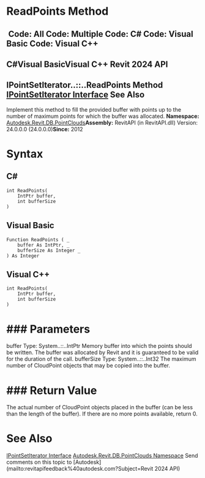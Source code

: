 # ReadPoints Method

﻿
 Code: All Code: Multiple Code: C# Code: Visual Basic Code: Visual C++   
---  
C#Visual BasicVisual C++
Revit 2024 API  
---  
IPointSetIterator..::..ReadPoints Method   
[IPointSetIterator Interface](fc13e8dc-133b-bb47-a784-d42608a7d8e4.md "IPointSetIterator Interface") See Also  
---  
Implement this method to fill the provided buffer with points up to the number of maximum points for which the buffer was allocated. 
**Namespace:** [Autodesk.Revit.DB.PointClouds](5974062a-47d4-c7bb-16f2-d5dd193bd170.md "Autodesk.Revit.DB.PointClouds Namespace")**Assembly:** RevitAPI (in RevitAPI.dll) Version: 24.0.0.0 (24.0.0.0)**Since:** 2012 
# Syntax
C#  
---  
```text
int ReadPoints(
	IntPtr buffer,
	int bufferSize
)
```
  
Visual Basic  
---  
```text
Function ReadPoints ( _
	buffer As IntPtr, _
	bufferSize As Integer _
) As Integer
```
  
Visual C++  
---  
```text
int ReadPoints(
	IntPtr buffer, 
	int bufferSize
)
```
  
# ### Parameters
buffer
    Type: System..::..IntPtr Memory buffer into which the points should be written. The buffer was allocated by Revit and it is guaranteed to be valid for the duration of the call. 
bufferSize
    Type: System..::..Int32 The maximum number of CloudPoint objects that may be copied into the buffer. 
# ### Return Value
The actual number of CloudPoint objects placed in the buffer (can be less than the length of the buffer). If there are no more points available, return 0. 
# See Also
[IPointSetIterator Interface](fc13e8dc-133b-bb47-a784-d42608a7d8e4.md "IPointSetIterator Interface")
[Autodesk.Revit.DB.PointClouds Namespace](5974062a-47d4-c7bb-16f2-d5dd193bd170.md "Autodesk.Revit.DB.PointClouds Namespace")
Send comments on this topic to [Autodesk](mailto:revitapifeedback%40autodesk.com?Subject=Revit 2024 API)